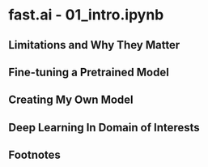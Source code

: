 # fast.ai - 01_intro.ipynb

## Limitations and Why They Matter

## Fine-tuning a Pretrained Model

## Creating My Own Model

## Deep Learning In Domain of Interests

## Footnotes

[^1]: This is the footnote.
